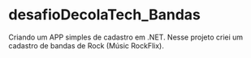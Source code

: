 # desafioDecolaTech_Bandas
 Criando um APP simples de cadastro em .NET. 
 Nesse projeto criei um cadastro de bandas de Rock (Músic RockFlix).
